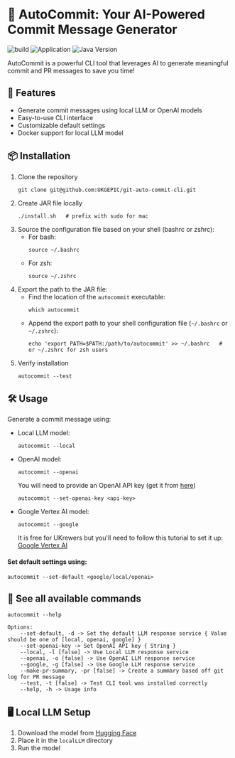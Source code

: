 # 🚀 AutoCommit: Your AI-Powered Commit Message Generator 
![build](https://github.com/UKGEPIC/git-auto-commit-cli/actions/workflows/git-autocommit-cli-ci-workflow.yaml/badge.svg)
![Application](https://img.shields.io/badge/application-Internal-brown)
![Java Version](https://img.shields.io/badge/java-11-yellow)

AutoCommit is a powerful CLI tool that leverages AI to generate meaningful commit and PR messages to save you time!

## 🌟 Features

- Generate commit messages using local LLM or OpenAI models
- Easy-to-use CLI interface
- Customizable default settings
- Docker support for local LLM model

## 📦 Installation

1. Clone the repository
    ```shell
    git clone git@github.com:UKGEPIC/git-auto-commit-cli.git
    ```
2. Create JAR file locally
    ```shell
    ./install.sh   # prefix with sudo for mac
    ```
3. Source the configuration file based on your shell (bashrc or zshrc):
    - For bash:
      ```shell
      source ~/.bashrc
      ```
    - For zsh:
      ```shell
      source ~/.zshrc
      ```
4. Export the path to the JAR file:
    - Find the location of the `autocommit` executable:
      ```shell
      which autocommit
      ```
    - Append the export path to your shell configuration file (`~/.bashrc` or `~/.zshrc`):
      ```shell
      echo 'export PATH=$PATH:/path/to/autocommit' >> ~/.bashrc   # or ~/.zshrc for zsh users
      ```
5. Verify installation
    ```shell
    autocommit --test
    ```

## 🛠️ Usage

Generate a commit message using:

- Local LLM model:
    ```shell
    autocommit --local
    ```
- OpenAI model:
    ```shell
    autocommit --openai
    ```
  You will need to provide an OpenAI API key (get it from [here](https://platform.openai.com/api-keys))
    ```shell
  autocommit --set-openai-key <api-key>
    ```
- Google Vertex AI model:
    ```shell
    autocommit --google
    ```
  It is free for UKrewers but you'll need to follow this tutorial to set it up: [Google Vertex AI](https://github.com/UKGEPIC/git-auto-commit-cli/wiki/Google-Vertex-AI-Access)

#### Set default settings using:
```shell
autocommit --set-default <google/local/openai>
```

## 📝 See all available commands
```shell
autocommit --help
```
```
Options: 
    --set-default, -d -> Set the default LLM response service { Value should be one of [local, openai, google] }
    --set-openai-key -> Set OpenAI API key { String }
    --local, -l [false] -> Use Local LLM response service 
    --openai, -o [false] -> Use OpenAI LLM response service 
    --google, -g [false] -> Use Google LLM response service 
    --make-pr-summary, -pr [false] -> Create a summary based off git log for PR message 
    --test, -t [false] -> Test CLI tool was installed correctly 
    --help, -h -> Usage info 
```

## 🖥️ Local LLM Setup

1. Download the model from [Hugging Face](https://huggingface.co/TheBloke/Llama-2-13B-chat-GGUF/blob/main/llama-2-13b-chat.Q4_K_M.gguf)
2. Place it in the `localLLM` directory
3. Run the model
